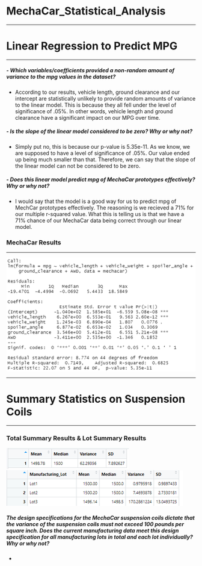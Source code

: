 # MechaCar_Statistical_Analysis

__________________________________________________


# Linear Regression to Predict MPG
__________________________________________________

##### *- Which variables/coefficients provided a non-random amount of variance to the mpg values in the dataset?*
- According to our results, vehicle length, ground clearance and our intercept are statistically unlikely to provide random amounts of variance to the linear model. This is because they all fell under the level of significance of .05%. In other words, vehicle length and ground clearance have a significant impact on our MPG over time.

##### *- Is the slope of the linear model considered to be zero? Why or why not?*
- Simply put no, this is because our p-value is 5.35e-11. As we know, we are supposed to have a level of significance of .05%. Our value ended up being much smaller than that. Therefore, we can say that the slope of the linear model can not be considered to be zero. 


##### *- Does this linear model predict mpg of MechaCar prototypes effectively? Why or why not?*
- I would say that the model is a good way for us to predict mpg of MechCar prototypes effectively. The reasoning is we recieved a 71% for our multiple r-squared value. What this is telling us is that we have a 71% chance of our MechaCar data being correct through our linear model.  


###  MechaCar Results 
________________________________________________

![Deliverable1](https://github.com/mckenziekkilburn/MechaCar_Statistical_Analysis/blob/master/images/Deliverable1.PNG)



________________________________________________

# Summary Statistics on Suspension Coils

________________________________________________

### Total Summary Results & Lot Summary Results

![total_summary](https://github.com/mckenziekkilburn/MechaCar_Statistical_Analysis/blob/master/images/total_summary.PNG)![lot_summary](https://github.com/mckenziekkilburn/MechaCar_Statistical_Analysis/blob/master/images/lot_summary.PNG)

##### The design specifications for the MechaCar suspension coils dictate that the variance of the suspension coils must not exceed 100 pounds per square inch. *Does the current manufacturing data meet this design specification for all manufacturing lots in total and each lot individually? Why or why not?*

- 
